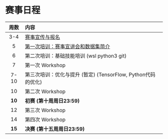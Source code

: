 # 赛事日程

| 周数 | 内容 |
| :---: | :--- |
| 3-4 | [赛事宣传与报名](https://ghosthunter.thudep.com/data/invite) |
| 5 | [第一次培训：赛事宣讲会和数据集简介](https://ghosthunter.thudep.com/data/briefing-and-data-set) |
| 6 | 第二次培训：基础技能培训 (wsl python3 git) |
| 7 | 第一次 Workshop |
| 7-10 | 第三次培训：优化与提升 (暂定) (TensorFlow, Python代码的优化) |
| 10 | 第二次 Workshop |
| **10** | **初赛 (第十周周日23:59)** |
| 12 | 第三次 Workshop |
| 14 | 第四次 Workshop |
| **15** | **决赛 (第十五周周日23:59)** |
